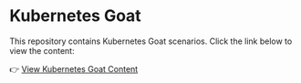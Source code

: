 # Kubernetes Goat

This repository contains Kubernetes Goat scenarios. Click the link below to view the content:

👉 [View Kubernetes Goat Content](Kubernetes-Goat.md)
